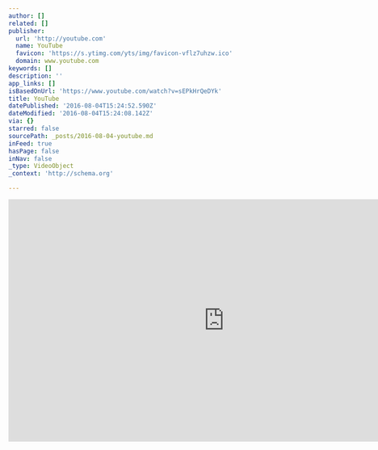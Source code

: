 ```yaml
---
author: []
related: []
publisher:
  url: 'http://youtube.com'
  name: YouTube
  favicon: 'https://s.ytimg.com/yts/img/favicon-vflz7uhzw.ico'
  domain: www.youtube.com
keywords: []
description: ''
app_links: []
isBasedOnUrl: 'https://www.youtube.com/watch?v=sEPkHrQeDYk'
title: YouTube
datePublished: '2016-08-04T15:24:52.590Z'
dateModified: '2016-08-04T15:24:08.142Z'
via: {}
starred: false
sourcePath: _posts/2016-08-04-youtube.md
inFeed: true
hasPage: false
inNav: false
_type: VideoObject
_context: 'http://schema.org'

---
```

<iframe src="https://cdn.embedly.com/widgets/media.html?url=http%3A%2F%2Fwww.youtube.com%2Fwatch%3Fv%3DsEPkHrQeDYk&amp;src=http%3A%2F%2Fwww.youtube.com%2Fembed%2FsEPkHrQeDYk&amp;type=text%2Fhtml&amp;key=b7d04c9b404c499eba89ee7072e1c4f7&amp;schema=youtube" width="854" height="480" scrolling="no" frameborder="0" allowfullscreen="" style=""></iframe>